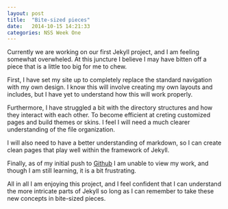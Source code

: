 ```yaml
---
layout: post
title:  "Bite-sized pieces"
date:   2014-10-15 14:21:33
categories: NSS Week One
---
```


Currently we are working on our first Jekyll project, and I am feeling somewhat overwheled. At this juncture I believe I may have bitten off a piece that is a little too big for me to chew.

First, I have set my site up to completely replace the standard navigation with my own design. I know this will involve creating my own layouts and includes, but I have yet to understand how this will work properly.

Furthermore, I have struggled a bit with the directory structures and how they interact with each other. To become efficient at creting customized pages and build themes or skins. I feel I will need a much clearer understanding of the file organization.

I will also need to have a better understanding of markdown, so I can create clean pages that play well within the framework of Jekyll.

Finally, as of my initial push to [Github](https://github.com/gregkorte/gregkorte.github.io) I am unable to view my work, and though I am still learning, it is a bit frustrating.

All in all I am enjoying this project, and I feel confident that I can understand the more intricate parts of Jekyll so long as I can remember to take these new concepts in bite-sized pieces.